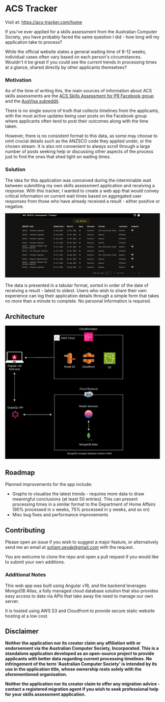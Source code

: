 # ACS Tracker

Visit at: https://acs-tracker.com/home

If you've ever applied for a skills assessment from the Australian Computer Society, you have probably faced the same question I did - how long will my application take to process? 

While the official website states a general waiting time of 8-12 weeks, individual cases often vary based on each person's circumstances. Wouldn't it be great if you could see the current trends in processing times at a glance, shared directly by other applicants themselves?

### Motivation

As of the time of writing this, the main sources of information about ACS skills assessments are the [ACS Skills Assessment for PR Facebook group](https://www.facebook.com/groups/acs4pr) and the [AusVisa subreddit](https://www.reddit.com/r/AusVisa/).

There is no single source of truth that collects timelines from the applicants, with the most active updates being user posts on the Facebook group where applicants often tend to post their outcomes along with the time taken. 

However, there is no consistent format to this data, as some may choose to omit crucial details such as the ANZSCO code they applied under, or the chosen stream. It is also not convenient to always scroll through a large number of posts seeking help or discussing other aspects of the process just to find the ones that shed light on waiting times.

### Solution

The idea for this application was conceived during the interminable wait between submitting my own skills assessment application and receiving a response. With this tracker, I wanted to create a web app that would convey critical information on current wait times based on aggregated user responses from those who have already received a result - either positive or negative. 

![A screenshot showing a table with recent skills assessment processing times](src/assets/images/landing_page.png)

The data is presented in a tabular format, sorted in order of the date of receiving a result - latest to oldest. Users who wish to share their own experience can log their application details through a simple form that takes no more than a minute to complete. No personal information is required.

## Architecture

![Architecture diagram for ACS Tracker](src/assets/images/architecture_diagram.png)

## Roadmap

Planned improvements for the app include:

* Graphs to visualise the latest trends - requires more data to draw meaningful conclusions (at least 50 entries). This can present processing times in a similar format to the Department of Home Affairs (90% processed in x weeks, 75% processed in y weeks, and so on)
* Misc bug fixes and performance improvements

## Contributing

Please open an issue if you wish to suggest a major feature, or alternatively send me an email at [soham.sevak@gmail.com](mailto:soham.sevak@gmail.com) with the request.

You are welcome to clone the repo and open a pull request if you would like to submit your own additions.

### Additional Notes

This web app was built using Angular v16, and the backend leverages MongoDB Atlas, a fully managed cloud database solution that also provides easy access to data via APIs that take away the need to manage our own server.

It is hosted using AWS S3 and Cloudfront to provide secure static website hosting at a low cost. 

## Disclaimer

**Neither the application nor its creator claim any affiliation with or endorsement via the Australian Computer Society, Incorporated. This is a standalone application developed as an open-source project to provide applicants with better data regarding current processing timelines. No infringement of the term 'Australian Computer Society' is intended by its use in the application title, whose ownership rests solely with the aforementioned organisation.**

**Neither the application nor its creator claim to offer any migration advice - contact a registered migration agent if you wish to seek professional help for your skills assessment application.**